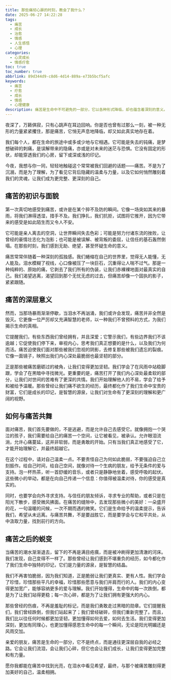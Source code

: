 ```yaml
---
title: 那些痛彻心扉的时刻，教会了我什么？
date: 2025-06-27 14:22:28
tags:
  - 痛苦
  - 成长
  - 治愈
  - 情感
  - 人生感悟
  - 心理
categories:
  - 心灵成长
  - 情感疗愈
toc: true
toc_number: true
abbrlink: 89d344d9-c8d6-4d14-889a-e73b5bcf5afc
keywords:
  - 痛苦
  - 疗愈
  - 成长
  - 情感
  - 心理健康
description: 痛苦是生命中不可避免的一部分，它以各种形式降临，却也蕴含着深刻的意义。这篇文章将带你走进痛苦的深处，探索它如何塑造我们，并最终引领我们走向更深刻的理解与治愈。
---
```


夜深了，万籁俱寂，只有心跳声在耳边回响。你是否也曾有过那么一刻，被一种无形的力量紧紧攫住，那是痛苦，它悄无声息地降临，却又如此真实地存在着。

我们每个人，都在生命的旅途中或多或少地与它相遇。它可能是失去的钝痛，是梦想破碎的刺痛，是误解带来的隐痛，亦或是对未来的迷茫与恐惧。它没有固定的形状，却能穿透我们的心房，留下或深或浅的印记。

今夜，我想与你一同，轻轻地触碰这个常常被我们回避的话题——痛苦。不是为了沉溺，而是为了理解，为了看见它背后隐藏的温柔与力量，以及它如何悄然雕刻着我们的灵魂，让我们成为更完整、更深刻的自己。

## 痛苦的初识与面貌

第一次真切地感受到痛苦，或许是在某个猝不及防的瞬间。它像一场突如其来的暴雨，将我们淋得透湿，措手不及。我们挣扎，我们抗拒，试图将它推开，因为它带来的感受是如此陌生而又令人不安。

它可能是亲人离去的空洞，让世界瞬间失去色彩；可能是努力付诸东流的挫败，让曾经的豪情壮志化为泡影；也可能是被误解、被背叛的委屈，让信任的基石轰然倒塌。在那些时刻，我们感到无助、绝望，甚至怀疑生命的意义。

痛苦常常伴随着一种深刻的孤独感。我们蜷缩在自己的世界里，觉得无人能懂，无人能及。泪水模糊了视线，心口像被压了一块巨石，沉重得让人喘不过气。那是一种纯粹的、原始的痛，它剥去了我们所有的伪装，让我们赤裸裸地面对最真实的自己。我们渴望逃离，渴望回到那个无忧无虑的过去，但痛苦却像一个固执的影子，紧紧跟随。

## 痛苦的深层意义

然而，当那场暴雨渐渐停歇，当泪水不再汹涌，我们或许会发现，痛苦并非全然是毁灭。它更像一位严厉却又充满智慧的老师，以一种我们不曾预料的方式，为我们揭示生命的真相。

它提醒我们，有些东西我们曾经拥有，并且深爱；它警示我们，有些边界我们不该逾越；它促使我们停下来，审视内心，思考我们真正想要的是什么，以及我们为何而活。痛苦迫使我们面对那些被我们忽视的阴影，去修复那些被我们遗忘的裂痕。它像一面镜子，映照出我们内心深处最脆弱也最坚韧的部分。

正是那些被痛苦磨砺过的棱角，让我们变得更加坚韧。我们学会了在风雨中站稳脚跟，学会了在黑暗中寻找微光。更重要的是，痛苦打开了我们内心深处最柔软的部分，让我们对世间的苦难有了更深的共情。我们开始理解他人的不易，学会了给予和被给予温暖。那些曾经让我们痛不欲生的经历，最终都化作了我们生命中宝贵的财富，它们是成长的印记，是智慧的源泉，让我们对生命有了更深刻的理解和更广阔的视野。

## 如何与痛苦共舞

面对痛苦，我们首先要做的，不是逃避，而是允许自己去感受它。就像拥抱一个哭泣的孩子，我们需要给自己的痛苦一个空间，让它被看见，被承认。允许眼泪流淌，允许心痛蔓延，这并非软弱，而是勇敢的开始。只有当我们真正地感受了它，才能开始理解它，并最终超越它。

在这个过程中，请对自己温柔一点。不要责怪自己为何如此脆弱，不要强迫自己立刻振作。给自己时间，给自己空间，就像对待一个生病的朋友，给予无条件的爱与支持。泡一杯热茶，听一首舒缓的音乐，或者只是静静地坐着，感受呼吸的起伏。这些微小的举动，都是在向自己传递一个信息：你值得被温柔对待，你的感受是真实的。

同时，也要学会向外寻求支持。与信任的朋友倾诉，寻求专业的帮助，或者只是在阳光下散步，感受微风拂面。在痛苦的缝隙中，去发现那些微小的美好：一朵盛开的花，一句温暖的问候，一次不期而遇的微笑。它们是生命给予的温柔提示，告诉我们，希望从未远离。与痛苦共舞，不是要战胜它，而是要学会与它和平共处，从中汲取力量，找到前行的方向。

## 痛苦之后的蜕变

当痛苦的潮水渐渐退去，留下的不再是满目疮痍，而是被冲刷得更加清澈的河床。我们发现，自己变得不一样了。那些曾经让我们感到不堪重负的经历，如今都化作了我们生命中独特的印记，它们是力量的源泉，是智慧的结晶。

我们不再害怕脆弱，因为我们知道，正是脆弱让我们更真实、更有人性。我们学会了珍惜，珍惜那些平凡的幸福，珍惜那些愿意与我们并肩而行的人。我们的内心变得更加宽广，能够容纳更多的爱与理解。我们开始懂得，生命中的每一次跌倒，都是为了让我们站得更稳；每一次心碎，都是为了让我们拥有更强大的内心。

那些曾经的伤痕，不再是羞耻的标记，而是我们勇敢走过黑暗的勋章。它们提醒我们，我们曾经跌倒，但我们站起来了；我们曾经破碎，但我们重新完整了。而且，我们比以往任何时候都更加坚韧，更加懂得如何去爱，如何去生活。我们变得更加深刻，更加有同理心，也更加懂得感恩生命中的每一个瞬间，无论是阳光明媚还是风雨交加。

亲爱的朋友，痛苦是生命的一部分，它不是终点，而是通往更深层自我的必经之路。它会让我们流泪，会让我们心碎，但它也会让我们成长，让我们变得更加完整和有力量。

愿你我都能在痛苦中找到光亮，在泪水中看见希望，最终，与那个被痛苦雕刻得更加美好的自己，温柔相拥。